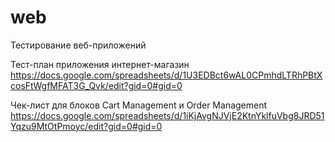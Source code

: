 # web
Тестирование веб-приложений

Тест-план приложения интернет-магазин
https://docs.google.com/spreadsheets/d/1U3EDBct6wAL0CPmhdLTRhPBtXcosFtWgfMFAT3G_Qvk/edit?gid=0#gid=0

Чек-лист для блоков Cart Management и Order Management
https://docs.google.com/spreadsheets/d/1iKjAvgNJVjE2KtnYklfuVbg8JRD51Yqzu9MtOtPmoyc/edit?gid=0#gid=0
